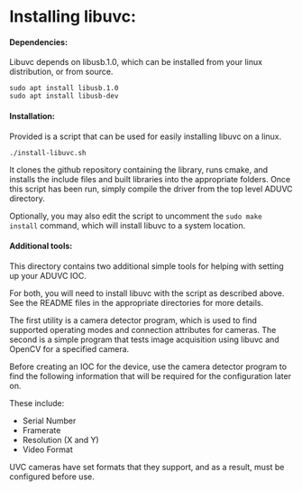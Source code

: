 # Installing libuvc:

#### Dependencies:

Libuvc depends on libusb.1.0, which can be installed from your linux distribution, or from 
source.

```
sudo apt install libusb.1.0
sudo apt install libusb-dev
```

#### Installation:

Provided is a script that can be used for easily installing libuvc on a linux. 

```
./install-libuvc.sh
```

It clones the github repository containing the library, runs cmake, and installs the include files and built libraries into the 
appropriate folders. Once this script has been run, simply compile the driver from the top level
ADUVC directory.

Optionally, you may also edit the script to uncomment the `sudo make install` command, which will install
libuvc to a system location.

#### Additional tools:

This directory contains two additional simple tools for helping with setting up your ADUVC IOC.

For both, you will need to install libuvc with the script as described above. See the README files
in the appropriate directories for more details.

The first utility is a camera detector program, which is used to find supported operating modes
and connection attributes for cameras. The second is a simple program that tests image acquisition using
libuvc and OpenCV for a specified camera.

Before creating an IOC for the device, use the camera detector program to find the following 
information that will be required for the configuration later on.

These include:

* Serial Number
* Framerate
* Resolution (X and Y)
* Video Format

UVC cameras have set formats that they support, and as a result, must be configured before use.
